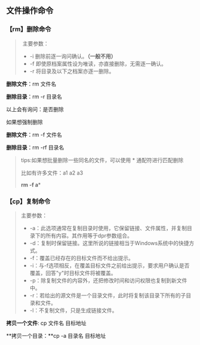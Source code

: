 ## 文件操作命令

### 【rm】删除命令

> ​	主要参数：
>
> - -i 删除前逐一询问确认。**（一般不用）**
> - -f 即使原档案属性设为唯读，亦直接删除，无需逐一确认。
> - -r 将目录及以下之档案亦逐一删除。

**删除文件**：rm  文件名

**删除目录**：rm -r  目录名

以上会有询问：是否删除

如果想强制删除

**删除文件**：rm -f 文件名 

**删除目录**：rm -rf 目录名

> tips:如果想批量删除一些同名的文件，可以使用 * 通配符进行匹配删除
>
> 比如有许多文件：a1 a2 a3
>
> **rm -f a***



### 【cp】复制命令

> 主要参数：
>
> - -a：此选项通常在复制目录时使用，它保留链接、文件属性，并复制目录下的所有内容。其作用等于dpr参数组合。
> - -d：复制时保留链接。这里所说的链接相当于Windows系统中的快捷方式。
> - -f：覆盖已经存在的目标文件而不给出提示。
> - -i：与-f选项相反，在覆盖目标文件之前给出提示，要求用户确认是否覆盖，回答"y"时目标文件将被覆盖。
> - -p：除复制文件的内容外，还把修改时间和访问权限也复制到新文件中。
> - -r：若给出的源文件是一个目录文件，此时将复制该目录下所有的子目录和文件。
> - -l：不复制文件，只是生成链接文件。

**拷贝一个文件**:  cp 文件名 目标地址

**拷贝一个目录：**cp -a 目录名 目标地址

















